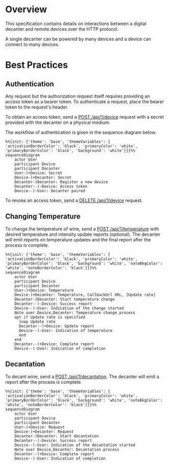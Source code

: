 # Overview

This specification contains details on interactions between a digital decanter and remote devices over the HTTP protocol.

A single decanter can be powered by many devices and a device can connect to many devices.


# Best Practices

## Authentication

Any request but the authorization request itself requires providing an access token as a bearer token. To authenticate a request, place the bearer token to the request's header.

To obtain an access token, send a [POST /api/1/device](#tag/Authentication/operation/register_device) request with a secret provided with the decanter on a physical medium.

The workflow of authentication is given in the sequence diagram below.

```mermaid
%%{init: {'theme': 'base', 'themeVariables': { 'activationBorderColor': 'black', 'primaryColor': 'white', 'primaryBorderColor': 'black', 'background': 'white'}}}%%
sequenceDiagram
    actor User
    participant Device
    participant Decanter
    User-)+Device: Secret
    Device-)+Decanter: Secret
    Decanter-)Decanter: Register a new device
    Decanter--)-Device: Access token
    Device--)-User: Decanter paired
```

To revoke an access token, send a [DELETE /api/1/device](l#tag/Authentication/operation/delete_device) request.


## Changing Temperature

To change the temperature of  wine, send a [POST /api/1/temperature](#tag/Temperature/operation/set_temperature) with desired temperature and intensity update reports (optional). The decanter will emit reports on temperature updates and  the final report after the process is complete.

```mermaid
%%{init: {'theme': 'base', 'themeVariables': { 'activationBorderColor': 'black', 'primaryColor': 'white', 'primaryBorderColor': 'black', 'background': 'white', 'noteBkgColor': 'white', 'noteBorderColor': 'black'}}}%%
sequenceDiagram
    actor User
    participant Device
    participant Decanter
    User-)+Device: Temperature
    Device-)+Decanter: Temperature, CallbackUrl URL, [Update rate]
    Decanter-)Decanter: Start temperature change
    Decanter--)-Device: Success report
    Device--)-User: Indication of the change started
    Note over Device,Decanter: Temperature change process
    opt if Update rate is specified
      loop Update rate
      Decanter--)+Device: Update report
      Device--)-User: Indication of temperature
      end
    end
    Decanter--)+Device: Complete report
    Device--)-User: Indication of completion
```


## Decantation

To decant wine, send a [POST /api/1/decantation](#tag/Decantation/operation/start_decantation). The decanter will emit a report after the process is complete.

```mermaid
%%{init: {'theme': 'base', 'themeVariables': { 'activationBorderColor': 'black', 'primaryColor': 'white', 'primaryBorderColor': 'black', 'background': 'white', 'noteBkgColor': 'white', 'noteBorderColor': 'black'}}}%%
sequenceDiagram
    actor User
    participant Device
    participant Decanter
    User-)+Device: Request
    Device-)+Decanter: Request
    Decanter-)Decanter: Start decantation
    Decanter--)-Device: Success report
    Device--)-User: Indication of the decantation started
    Note over Device,Decanter: Decantation process
    Decanter--)+Device: Complete report
    Device--)-User: Indication of completion
```
